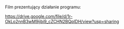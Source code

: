 Film prezentujący działanie programu:

https://drive.google.com/file/d/1r-OkLo2nnB3wM9ijbi9_cZCHN2BQpIDH/view?usp=sharing
